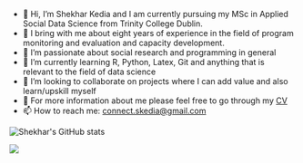 - 👋 Hi, I’m Shekhar Kedia and I am currently pursuing my MSc in Applied Social Data Science from Trinity College Dublin.
- 💼 I bring with me about eight years of experience in the field of program monitoring and evaluation and capacity development.
- 👀 I’m passionate about social research and programming in general
- 🌱 I’m currently learning R, Python, Latex, Git and anything that is relevant to the field of data science
- 💞️ I’m looking to collaborate on projects where I can add value and also learn/upskill myself
- 🔎 For more information about me please feel free to go through my [CV](https://drive.google.com/file/d/1PKu-QnrXRL83urwffRPuxdBBypjqVRf6/view?usp=drive_link)
- 📫 How to reach me: connect.skedia@gmail.com

![Shekhar's GitHub stats](https://github-readme-stats.vercel.app/api?username=ShekharKedia&show_icons=true&hide=contribs,prs,issues)

![](https://komarev.com/ghpvc/?username=ShekharKedia)

<!---
ShekharKedia/ShekharKedia is a ✨ special ✨ repository because its `README.md` (this file) appears on your GitHub profile.
You can click the Preview link to take a look at your changes.
--->
